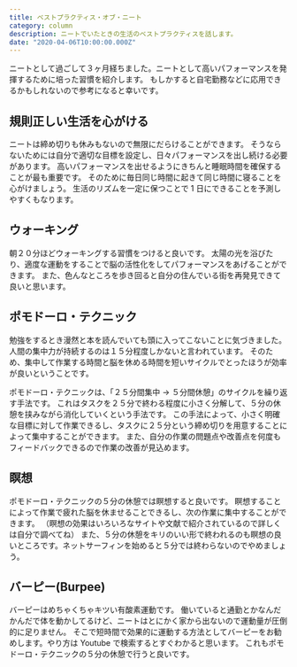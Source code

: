 ```yaml
---
title: ベストプラクティス・オブ・ニート
category: column
description: ニートでいたときの生活のベストプラクティスを話します。
date: "2020-04-06T10:00:00.000Z"
---
```


ニートとして過ごして３ヶ月経ちました。ニートとして高いパフォーマンスを発揮するために培った習慣を紹介します。
もしかすると自宅勤務などに応用できるかもしれないので参考になると幸いです。

## 規則正しい生活を心がける

ニートは締め切りも休みもないので無限にだらけることができます。
そうならないためには自分で適切な目標を設定し、日々パフォーマンスを出し続ける必要があります。
高いパフォーマンスを出せるようにきちんと睡眠時間を確保することが最も重要です。
そのために毎日同じ時間に起きて同じ時間に寝ることを心がけましょう。
生活のリズムを一定に保つことで 1 日にできることを予測しやすくもなります。

## ウォーキング

朝２０分ほどウォーキングする習慣をつけると良いです。
太陽の光を浴びたり、適度な運動をすることで脳の活性化をしてパフォーマンスをあげることができます。
また、色んなところを歩き回ると自分の住んでいる街を再発見できて良いと思います。

## ポモドーロ・テクニック

勉強をするとき漫然と本を読んでいても頭に入ってこないことに気づきました。
人間の集中力が持続するのは１５分程度しかないと言われています。
そのため、集中して作業する時間と脳を休める時間を短いサイクルでとったほうが効率が良いということです。

ポモドーロ・テクニックは、「２５分間集中 → ５分間休憩」のサイクルを繰り返す手法です。
これはタスクを２５分で終わる程度に小さく分解して、５分の休憩を挟みながら消化していくという手法です。
この手法によって、小さく明確な目標に対して作業できるし、タスクに２５分という締め切りを用意することによって集中することができます。
また、自分の作業の問題点や改善点を何度もフィードバックできるので作業の改善が見込めます。

## 瞑想

ポモドーロ・テクニックの５分の休憩では瞑想すると良いです。
瞑想することによって作業で疲れた脳を休ませることできるし、次の作業に集中することができます。
（瞑想の効果はいろいろなサイトや文献で紹介されているので詳しくは自分で調べてね）
また、５分の休憩をキリのいい形で終われるのも瞑想の良いところです。ネットサーフィンを始めると５分では終わらないのでやめましょう。

## バーピー(Burpee)

バーピーはめちゃくちゃキツい有酸素運動です。
働いていると通勤とかなんだかんだで体を動かしてるけど、ニートはとにかく家から出ないので運動量が圧倒的に足りません。
そこで短時間で効果的に運動する方法としてバーピーをお勧めします。やり方は Youtube で検索するとすぐわかると思います。
これもポモドーロ・テクニックの５分の休憩で行うと良いです。
